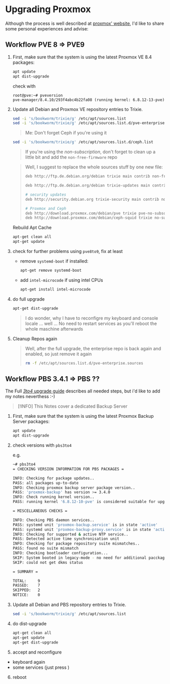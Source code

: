 # Upgrading Proxmox
Although the process is well described at [proxmox' website](), I'd like to share some personal experiences and advise:

## Workflow PVE 8 => PVE9

1) First, make sure that the system is using the latest Proxmox VE 8.4 packages:

   ```bash
   apt update
   apt dist-upgrade
   ```
   check with
   ```
   root@pve:~# pveversion
   pve-manager/8.4.10/293f4abc4b22fa08 (running kernel: 6.8.12-13-pve)
   ```

2) Update all Debian and Proxmox VE repository entries to Trixie.

   ```bash
   sed -i 's/bookworm/trixie/g' /etc/apt/sources.list
   sed -i 's/bookworm/trixie/g' /etc/apt/sources.list.d/pve-enterprise.list
   ```
   
   > Me: Don't forget Ceph if you're using it

   ```bash
   sed -i 's/bookworm/trixie/g' /etc/apt/sources.list.d/ceph.list
   ```
   
   > If you're using the _non-subscription_, don't forget to clean up a little bit
   > and add the `non-free-firmware` repo

   > Well, I suggest to replace the whole sources stuff by one new file:
   >
   > ```bash
   > deb http://ftp.de.debian.org/debian trixie main contrib non-free-firmware
   > 
   > deb http://ftp.de.debian.org/debian trixie-updates main contrib non-free-firmware
   > 
   > # security updates
   > deb http://security.debian.org trixie-security main contrib non-free-firmware
   >
   > # Proxmox and Ceph
   > deb http://download.proxmox.com/debian/pve trixie pve-no-subscription
   > deb http://download.proxmox.com/debian/ceph-squid trixie no-subscription
   > ```
   
   Rebuild Apt Cache

   ```bash
   apt-get clean all
   apt-get update
   ```
3) check for further problems using `pve8to9`, fix at least

   - remove `systemd-boot` if installed:

     ```bash
     apt-get remove systemd-boot
     ```
   - add `intel-microcode` if using intel CPUs

     ```bash
     apt-get install intel-microcode
     ```
4) do full upgrade

   ```bash
   apt-get dist-upgrade
   ```

   > I do wonder, why I have to reconfigre my keyboard and console locale ... well ...
   > No need to restart services as you'll reboot the whole maschine afterwards

5) Cleanup Repos again

   > Well, after the full upgrade, the enterprise repo is back again and enabled, so just remove it again
   >
   > ```bash
   > rm -f /etc/apt/sources.list.d/pve-enterprise.sources
   > ```

## Workflow PBS 3.4.1 => PBS ??

The Full [_3to4_ upgrade guide](https://pbs.proxmox.com/wiki/Upgrade_from_3_to_4) describes all needed steps, but i'd like to add my notes neverthess :-)

> [!INFO]
> This Notes cover a dedicated Backup Server

1) First, make sure that the system is using the latest Proxmox Backup Server packages:

   ```bash
   apt update
   apt dist-upgrade
   ```
2) check versions with `pbs3to4`

   e.g.
   ```bash
   ~# pbs3to4
   = CHECKING VERSION INFORMATION FOR PBS PACKAGES =
   
   INFO: Checking for package updates..
   PASS: all packages up-to-date
   INFO: Checking proxmox backup server package version..
   PASS: 'proxmox-backup' has version >= 3.4.0
   INFO: Check running kernel version..
   PASS: running kernel '6.8.12-10-pve' is considered suitable for upgrade.
   
   = MISCELLANEOUS CHECKS =
   
   INFO: Checking PBS daemon services..
   PASS: systemd unit 'proxmox-backup.service' is in state 'active'
   PASS: systemd unit 'proxmox-backup-proxy.service' is in state 'active'
   INFO: Checking for supported & active NTP service..
   PASS: Detected active time synchronisation unit
   INFO: Checking for package repository suite mismatches..
   PASS: found no suite mismatch
   INFO: Checking bootloader configuration...
   SKIP: System booted in legacy-mode - no need for additional pacckages.
   SKIP: could not get dkms status
   
   = SUMMARY =
   
   TOTAL:     9
   PASSED:    7
   SKIPPED:   2
   NOTICE:    0
   ```
    
3) Update all Debian and PBS repository entries to Trixie.

   ```bash
   sed -i 's/bookworm/trixie/g' /etc/apt/sources.list
   ```

4) do dist-upgrade

   ```bash
   apt-get clean all
   apt-get update
   apt-get dist-upgrade
   ```

5) accept and reconfigure

  - keyboard again
  - some services (just press <ENTER>)

6) reboot
